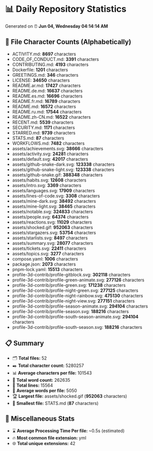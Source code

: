 # 📊 Daily Repository Statistics
Generated on ⏰ **Jun 04, Wednesday 04:14:14 AM**

## 📂 File Character Counts (Alphabetically)
- ACTIVITY.md: **8697** characters
- CODE_OF_CONDUCT.md: **3391** characters
- CONTRIBUTING.md: **4193** characters
- Dockerfile: **1201** characters
- GREETINGS.md: **346** characters
- LICENSE: **34650** characters
- README.ar.md: **17427** characters
- README.de.md: **16637** characters
- README.es.md: **16696** characters
- README.fr.md: **16789** characters
- README.md: **16572** characters
- README.ru.md: **17544** characters
- README.zh-CN.md: **16522** characters
- RECENT.md: **5539** characters
- SECURITY.md: **1171** characters
- STARRED.md: **9739** characters
- STATS.md: **87** characters
- WORKFLOWS.md: **7482** characters
- assets/achievements.svg: **38666** characters
- assets/activity.svg: **24281** characters
- assets/default.svg: **42017** characters
- assets/github-snake-dark.svg: **123338** characters
- assets/github-snake-light.svg: **123338** characters
- assets/github-snake.gif: **388348** characters
- assets/habits.svg: **12608** characters
- assets/intro.svg: **3369** characters
- assets/languages.svg: **17909** characters
- assets/lines-of-code.svg: **3308** characters
- assets/mine-dark.svg: **38492** characters
- assets/mine-light.svg: **38465** characters
- assets/notable.svg: **324833** characters
- assets/people.svg: **64374** characters
- assets/reactions.svg: **11029** characters
- assets/shocked.gif: **952063** characters
- assets/stargazers.svg: **53754** characters
- assets/starlists.svg: **8497** characters
- assets/summary.svg: **28077** characters
- assets/tickets.svg: **22411** characters
- assets/topics.svg: **3277** characters
- compose.yaml: **1006** characters
- package.json: **2073** characters
- pnpm-lock.yaml: **15513** characters
- profile-3d-contrib/profile-gitblock.svg: **302118** characters
- profile-3d-contrib/profile-green-animate.svg: **277126** characters
- profile-3d-contrib/profile-green.svg: **171238** characters
- profile-3d-contrib/profile-night-green.svg: **277125** characters
- profile-3d-contrib/profile-night-rainbow.svg: **475130** characters
- profile-3d-contrib/profile-night-view.svg: **277151** characters
- profile-3d-contrib/profile-season-animate.svg: **294104** characters
- profile-3d-contrib/profile-season.svg: **188216** characters
- profile-3d-contrib/profile-south-season-animate.svg: **294104** characters
- profile-3d-contrib/profile-south-season.svg: **188216** characters

## 📋 Summary
- 🗂️ **Total files:** 52
- ✒️ **Total character count:** 5280257
- 📊 **Average characters per file:** 101543
- 📝 **Total word count:** 262635
- 🧾 **Total lines:** 15564
- 📐 **Average words per file:** 5050
- 🏆 **Largest file:** assets/shocked.gif (**952063** characters)
- 🥉 **Smallest file:** STATS.md (**87** characters)

## 🌟 Miscellaneous Stats
- ⌛ **Average Processing Time Per file:** ~0.5s (estimated)
- 🔥 **Most common file extension:** yml
- 🌐 **Total unique extensions:** 42
